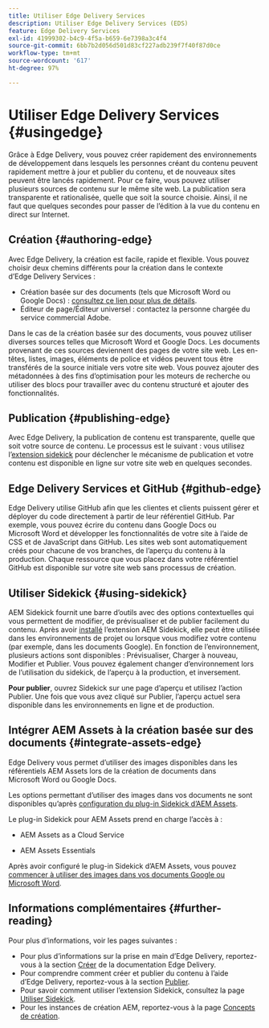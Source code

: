 ```yaml
---
title: Utiliser Edge Delivery Services
description: Utiliser Edge Delivery Services (EDS)
feature: Edge Delivery Services
exl-id: 41999302-b4c9-4f5a-b659-6e7398a3c4f4
source-git-commit: 6bb7b2d056d501d83cf227adb239f7f40f87d0ce
workflow-type: tm+mt
source-wordcount: '617'
ht-degree: 97%

---
```


# Utiliser Edge Delivery Services {#usingedge}

Grâce à Edge Delivery, vous pouvez créer rapidement des environnements de développement dans lesquels les personnes créant du contenu peuvent rapidement mettre à jour et publier du contenu, et de nouveaux sites peuvent être lancés rapidement. Pour ce faire, vous pouvez utiliser plusieurs sources de contenu sur le même site web. La publication sera transparente et rationalisée, quelle que soit la source choisie. Ainsi, il ne faut que quelques secondes pour passer de l’édition à la vue du contenu en direct sur Internet.

## Création {#authoring-edge}

Avec Edge Delivery, la création est facile, rapide et flexible. Vous pouvez choisir deux chemins différents pour la création dans le contexte d’Edge Delivery Services :

* Création basée sur des documents (tels que Microsoft Word ou Google Docs) : [consultez ce lien pour plus de détails](https://www.hlx.live/docs/authoring).
* Éditeur de page/Éditeur universel : contactez la personne chargée du service commercial Adobe.

Dans le cas de la création basée sur des documents, vous pouvez utiliser diverses sources telles que Microsoft Word et Google Docs. Les documents provenant de ces sources deviennent des pages de votre site web. Les en-têtes, listes, images, éléments de police et vidéos peuvent tous être transférés de la source initiale vers votre site web. Vous pouvez ajouter des métadonnées à des fins d’optimisation pour les moteurs de recherche ou utiliser des blocs pour travailler avec du contenu structuré et ajouter des fonctionnalités.

## Publication {#publishing-edge}

Avec Edge Delivery, la publication de contenu est transparente, quelle que soit votre source de contenu. Le processus est le suivant : vous utilisez l’[extension sidekick](#using-sidekick) pour déclencher le mécanisme de publication et votre contenu est disponible en ligne sur votre site web en quelques secondes.

## Edge Delivery Services et GitHub {#github-edge}

Edge Delivery utilise GitHub afin que les clientes et clients puissent gérer et déployer du code directement à partir de leur référentiel GitHub. Par exemple, vous pouvez écrire du contenu dans Google Docs ou Microsoft Word et développer les fonctionnalités de votre site à l’aide de CSS et de JavaScript dans GitHub. Les sites web sont automatiquement créés pour chacune de vos branches, de l’aperçu du contenu à la production. Chaque ressource que vous placez dans votre référentiel GitHub est disponible sur votre site web sans processus de création.

## Utiliser Sidekick {#using-sidekick}

AEM Sidekick fournit une barre d’outils avec des options contextuelles qui vous permettent de modifier, de prévisualiser et de publier facilement du contenu. Après avoir [installé](https://www.hlx.live/docs/sidekick-extension) l’extension AEM Sidekick, elle peut être utilisée dans les environnements de projet ou lorsque vous modifiez votre contenu (par exemple, dans les documents Google). En fonction de l’environnement, plusieurs actions sont disponibles : Prévisualiser, Charger à nouveau, Modifier et Publier. Vous pouvez également changer d’environnement lors de l’utilisation du sidekick, de l’aperçu à la production, et inversement.

**Pour publier**, ouvrez Sidekick sur une page d’aperçu et utilisez l’action Publier. Une fois que vous avez cliqué sur Publier, l’aperçu actuel sera disponible dans les environnements en ligne et de production.

## Intégrer AEM Assets à la création basée sur des documents {#integrate-assets-edge}

Edge Delivery vous permet d’utiliser des images disponibles dans les référentiels AEM Assets lors de la création de documents dans Microsoft Word ou Google Docs.

Les options permettant d’utiliser des images dans vos documents ne sont disponibles qu’après [configuration du plug-in Sidekick d’AEM Assets](https://www.hlx.live/developer/configuring-aem-assets-sidekick-plugin).

Le plug-in Sidekick pour AEM Assets prend en charge l’accès à :

* AEM Assets as a Cloud Service

* AEM Assets Essentials

Après avoir configuré le plug-in Sidekick d’AEM Assets, vous pouvez [commencer à utiliser des images dans vos documents Google ou Microsoft Word](https://www.hlx.live/docs/aem-assets-sidekick-plugin).

## Informations complémentaires {#further-reading}

Pour plus d’informations, voir les pages suivantes :

* Pour plus d’informations sur la prise en main d’Edge Delivery, reportez-vous à la section [Créer](https://www.hlx.live/docs/#build) de la documentation Edge Delivery.
* Pour comprendre comment créer et publier du contenu à l’aide d’Edge Delivery, reportez-vous à la section [Publier](https://www.hlx.live/docs/authoring).
* Pour savoir comment utiliser l’extension Sidekick, consultez la page [Utiliser Sidekick](https://www.hlx.live/docs/sidekick).
* Pour les instances de création AEM, reportez-vous à la page [Concepts de création](https://experienceleague.adobe.com/docs/experience-manager-cloud-service/content/sites/authoring/getting-started/concepts.html?lang=fr).
